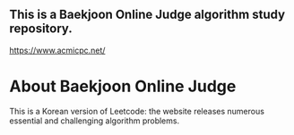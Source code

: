 ## This is a Baekjoon Online Judge algorithm study repository. 
https://www.acmicpc.net/

# About Baekjoon Online Judge
This is a Korean version of Leetcode: the website releases numerous essential and challenging algorithm problems. 
